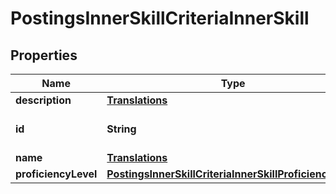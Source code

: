 

# PostingsInnerSkillCriteriaInnerSkill


## Properties

| Name | Type | Description | Notes |
|------------ | ------------- | ------------- | -------------|
|**description** | [**Translations**](Translations.md) |  |  [optional] |
|**id** | **String** | The unique skill id (GUID). |  [optional] |
|**name** | [**Translations**](Translations.md) |  |  [optional] |
|**proficiencyLevel** | [**PostingsInnerSkillCriteriaInnerSkillProficiencyLevel**](PostingsInnerSkillCriteriaInnerSkillProficiencyLevel.md) |  |  [optional] |



